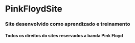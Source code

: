# PinkFloydSite
<h3>Site desenvolvido como aprendizado e treinamento</h3>
<h4>Todos os direitos do sites reservados a banda Pink Floyd<h4>
